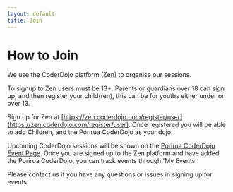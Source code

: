 ```yaml
---
layout: default
title: Join
---
```


# How to Join
We use the CoderDojo platform (Zen) to organise our sessions.

To signup to Zen users must be 13+.  Parents or guardians over 18 can sign up, and then register your child(ren), this can be for youths either under or over 13.

Sign up for Zen at [https://zen.coderdojo.com/register/user](https://zen.coderdojo.com/register/user).  Once registered you will be able to add Children, and the Porirua CoderDojo as your dojo.

Upcoming CoderDojo sessions will be shown on the [Porirua CoderDojo Event Page](https://zen.coderdojo.com/dojos/nz/wellington/porirua/porirua).  Once you are signed up to the Zen platform and have added the Porirua CoderDojo, you can track events through 'My Events'

Please contact us if you have any questions or issues in signing up for events.
